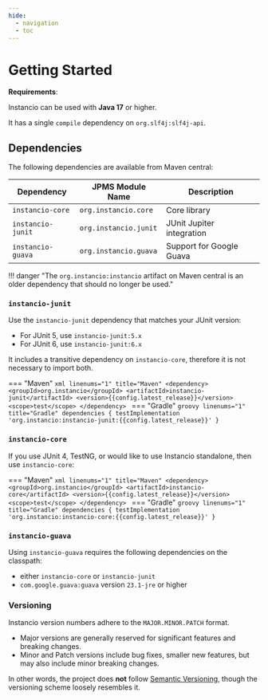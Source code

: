```yaml
---
hide:
  - navigation
  - toc
---
```


# Getting Started

**Requirements**:

Instancio can be used with **Java 17** or higher.

It has a single `compile` dependency on `org.slf4j:slf4j-api`.

## Dependencies

The following dependencies are available from Maven central:


| Dependency              | JPMS Module Name            | Description                        |
|-------------------------|-----------------------------|------------------------------------|
| `instancio-core`        | `org.instancio.core`        | Core library                       |
| `instancio-junit`       | `org.instancio.junit`       | JUnit Jupiter integration          |
| `instancio-guava`       | `org.instancio.guava`       | Support for Google Guava           |


!!! danger "The `org.instancio:instancio` artifact on Maven central is an older dependency that should no longer be used."

### **`instancio-junit`**

Use the `instancio-junit` dependency that matches your JUnit version:

- For JUnit 5, use `instancio-junit:5.x`
- For JUnit 6, use `instancio-junit:6.x`

It includes a transitive dependency on `instancio-core`, therefore it is not necessary to import both.


=== "Maven"
    ```xml linenums="1" title="Maven"
    <dependency>
        <groupId>org.instancio</groupId>
        <artifactId>instancio-junit</artifactId>
        <version>{{config.latest_release}}</version>
        <scope>test</scope>
    </dependency>
    ```
=== "Gradle"
    ```groovy linenums="1" title="Gradle"
    dependencies {
        testImplementation 'org.instancio:instancio-junit:{{config.latest_release}}'
    }
    ```

### **`instancio-core`**

If you use JUnit 4, TestNG, or would like to use Instancio standalone, then use `instancio-core`:

=== "Maven"
    ```xml linenums="1" title="Maven"
    <dependency>
        <groupId>org.instancio</groupId>
        <artifactId>instancio-core</artifactId>
        <version>{{config.latest_release}}</version>
        <scope>test</scope>
    </dependency>
    ```
=== "Gradle"
    ```groovy linenums="1" title="Gradle"
    dependencies {
        testImplementation 'org.instancio:instancio-core:{{config.latest_release}}'
    }
    ```

### **`instancio-guava`**

Using `instancio-guava` requires the following dependencies on the classpath:

- either `instancio-core` or `instancio-junit`
- `com.google.guava:guava` version `23.1-jre` or higher

### Versioning

Instancio version numbers adhere to the `MAJOR.MINOR.PATCH` format.

- Major versions are generally reserved for significant features and breaking changes.
- Minor and Patch versions include bug fixes, smaller new features,
  but may also include minor breaking changes.

In other words, the project does **not** follow [Semantic Versioning](https://semver.org/),
though the versioning scheme loosely resembles it.
